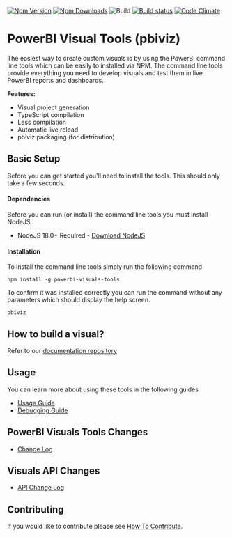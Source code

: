 [![Npm Version](https://img.shields.io/npm/v/powerbi-visuals-tools.svg?style=flat)](https://www.npmjs.com/package/powerbi-visuals-tools)
[![Npm Downloads](https://img.shields.io/npm/dm/powerbi-visuals-tools.svg?style=flat)](https://www.npmjs.com/package/powerbi-visuals-tools)
![Build](https://github.com/microsoft/powerbi-visuals-tools/workflows/build/badge.svg) 
[![Build status](https://ci.appveyor.com/api/projects/status/ogws5ib33i35o5hs/branch/master?svg=true)](https://ci.appveyor.com/project/spatney/powerbi-visuals-tools)
[![Code Climate](https://codeclimate.com/github/Microsoft/PowerBI-visuals-tools/badges/gpa.svg)](https://codeclimate.com/github/Microsoft/PowerBI-visuals-tools)

# PowerBI Visual Tools (pbiviz)

The easiest way to create custom visuals is by using the PowerBI command line tools which can be easily to installed via NPM. The command line tools provide everything you need to develop visuals and test them in live PowerBI reports and dashboards.

**Features:**

* Visual project generation
* TypeScript compilation
* Less compilation
* Automatic live reload
* pbiviz packaging (for distribution)

## Basic Setup

Before you can get started you'll need to install the tools. This should only take a few seconds.

#### Dependencies

Before you can run (or install) the command line tools you must install NodeJS.

* NodeJS 18.0+ Required - [Download NodeJS](https://nodejs.org)

#### Installation

To install the command line tools simply run the following command

```
npm install -g powerbi-visuals-tools
```

To confirm it was installed correctly you can run the command without any parameters which should display the help screen.

```
pbiviz
```

## How to build a visual?
Refer to our [documentation repository](https://learn.microsoft.com/en-us/power-bi/developer/visuals/develop-circle-card)

## Usage

You can learn more about using these tools in the following guides

* [Usage Guide](https://learn.microsoft.com/en-us/power-bi/developer/visuals/develop-circle-card#create-a-development-project)
* [Debugging Guide](https://learn.microsoft.com/en-us/power-bi/developer/visuals/visuals-how-to-debug)

## PowerBI Visuals Tools Changes

* [Change Log](https://github.com/Microsoft/PowerBI-visuals-tools/blob/master/Changelog.md)

## Visuals API Changes

* [API Change Log](https://github.com/microsoft/PowerBI-visuals-tools/blob/master/Changelog.md)

## Contributing

If you would like to contribute please see [How To Contribute](https://github.com/Microsoft/PowerBI-visuals-tools/blob/master/CONTRIBUTING.md).
